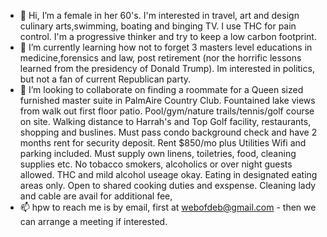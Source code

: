 - 👋 Hi, I’m a female in her 60's.
I'm interested in travel, art and design culinary arts,swimming, boating and binging TV. I use THC for pain control. I'm a progressive thinker and try to keep a low carbon footprint.
- 🌱 I’m currently learning how not to forget 3 masters level educations in medicine,forensics and law, post retirement (nor the horrific lessons learned from the presidency of Donald Trump). Im interested in politics, but not a fan of current Republican party.
- 💞️ I’m looking to collaborate on finding a roommate for a Queen sized furnished master suite in PalmAire Country Club. Fountained lake views from walk out first floor patio. Pool/gym/nature trails/tennis/golf course on site. Walking distance to Harrah's and Top Golf facility, restaurants, shopping and buslines. Must pass condo background check and have 2 months rent for security deposit. Rent $850/mo plus Utilities Wifi and parking included. Must supply own linens, toiletries, food, cleaning supplies etc. No tobacco smokers, alcoholics or over night guests allowed. THC and mild alcohol useage okay. Eating in designated eating areas only. Open to shared cooking duties and exspense. Cleaning lady and cable are avail for additional fee,
- 📫 hpw to reach me is by email, first at webofdeb@gmail.com - then we can arrange a meeting if interested.

<!---
Webofdeb/Webofdeb is a ✨ special ✨ repository because its `README.md` (this file) appears on your GitHub profile.
You can click the Preview link to take a look at your changes.
--->
